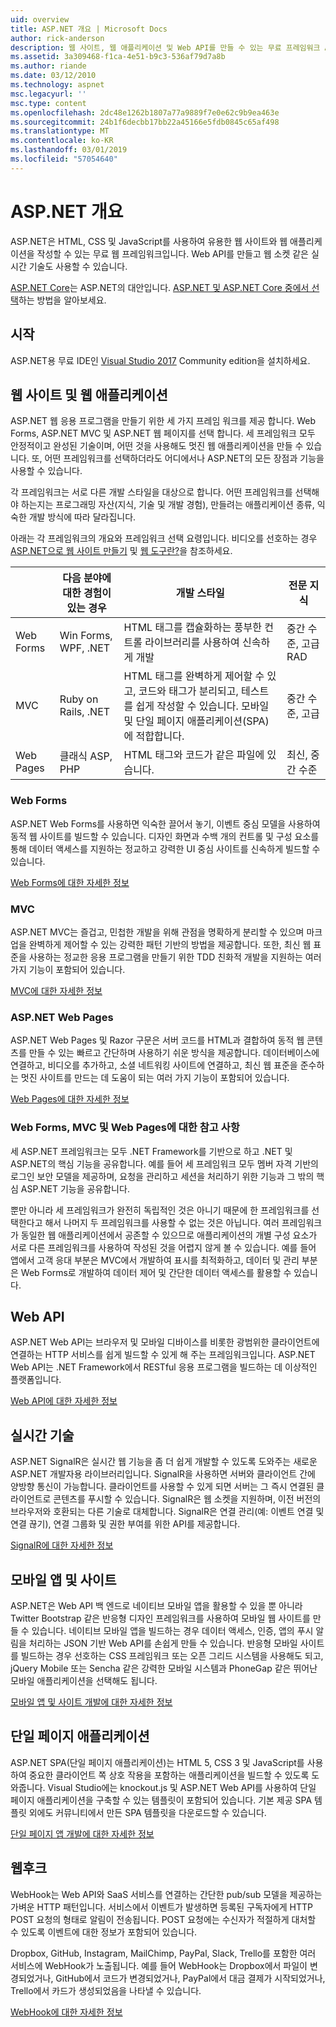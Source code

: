 ```yaml
---
uid: overview
title: ASP.NET 개요 | Microsoft Docs
author: rick-anderson
description: 웹 사이트, 웹 애플리케이션 및 Web API를 만들 수 있는 무료 프레임워크 ASP.NET을 소개합니다.
ms.assetid: 3a309468-f1ca-4e51-b9c3-536af79d7a8b
ms.author: riande
ms.date: 03/12/2010
ms.technology: aspnet
msc.legacyurl: ''
msc.type: content
ms.openlocfilehash: 2dc48e1262b1807a77a9889f7e0e62c9b9ea463e
ms.sourcegitcommit: 24b1f6decbb17bb22a45166e5fdb0845c65af498
ms.translationtype: MT
ms.contentlocale: ko-KR
ms.lasthandoff: 03/01/2019
ms.locfileid: "57054640"
---
```

# <a name="aspnet-overview"></a>ASP.NET 개요

ASP.NET은 HTML, CSS 및 JavaScript를 사용하여 유용한 웹 사이트와 웹 애플리케이션을 작성할 수 있는 무료 웹 프레임워크입니다. Web API를 만들고 웹 소켓 같은 실시간 기술도 사용할 수 있습니다.

[ASP.NET Core](https://docs.microsoft.com/aspnet/core/)는 ASP.NET의 대안입니다.  [ASP.NET 및 ASP.NET Core 중에서 선택](https://docs.microsoft.com/aspnet/core/choose-aspnet-framework)하는 방법을 알아보세요.

## <a name="get-started"></a>시작

ASP.NET용 무료 IDE인 [Visual Studio 2017](https://visualstudio.microsoft.com/downloads/?utm_medium=microsoft&utm_source=docs.microsoft.com&utm_campaign=button+cta&utm_content=download+vs2017) Community edition을 설치하세요.

## <a name="websites-and-web-applications"></a>웹 사이트 및 웹 애플리케이션

 ASP.NET 웹 응용 프로그램을 만들기 위한 세 가지 프레임 워크를 제공 합니다. Web Forms, ASP.NET MVC 및 ASP.NET 웹 페이지를 선택 합니다. 세 프레임워크 모두 안정적이고 완성된 기술이며, 어떤 것을 사용해도 멋진 웹 애플리케이션을 만들 수 있습니다. 또, 어떤 프레임워크를 선택하더라도 어디에서나 ASP.NET의 모든 장점과 기능을 사용할 수 있습니다.

각 프레임워크는 서로 다른 개발 스타일을 대상으로 합니다. 어떤 프레임워크를 선택해야 하는지는 프로그래밍 자산(지식, 기술 및 개발 경험), 만들려는 애플리케이션 종류, 익숙한 개발 방식에 따라 달라집니다.

아래는 각 프레임워크의 개요와 프레임워크 선택 요령입니다. 비디오를 선호하는 경우 [ASP.NET으로 웹 사이트 만들기](https://channel9.msdn.com/Blogs/ASP-NET-Site-Videos/Making-Websites-with-ASPNET) 및 [웹 도구란?](https://channel9.msdn.com/Blogs/ASP-NET-Site-Videos/what-is-web-tools)을 참조하세요.

|   | 다음 분야에 대한 경험이 있는 경우 | 개발 스타일 | 전문 지식 |
|-----------|----------------------|-----------------------------------------------------|----------------|
| Web Forms | Win Forms, WPF, .NET | HTML 태그를 캡슐화하는 풍부한 컨트롤 라이브러리를 사용하여 신속하게 개발 | 중간 수준, 고급 RAD |
| MVC       | Ruby on Rails, .NET  | HTML 태그를 완벽하게 제어할 수 있고, 코드와 태그가 분리되고, 테스트를 쉽게 작성할 수 있습니다. 모바일 및 단일 페이지 애플리케이션(SPA)에 적합합니다. | 중간 수준, 고급 |
| Web Pages  | 클래식 ASP, PHP     | HTML 태그와 코드가 같은 파일에 있습니다. | 최신, 중간 수준 |

### <a name="web-forms"></a>Web Forms

ASP.NET Web Forms를 사용하면 익숙한 끌어서 놓기, 이벤트 중심 모델을 사용하여 동적 웹 사이트를 빌드할 수 있습니다. 디자인 화면과 수백 개의 컨트롤 및 구성 요소를 통해 데이터 액세스를 지원하는 정교하고 강력한 UI 중심 사이트를 신속하게 빌드할 수 있습니다.

[Web Forms에 대한 자세한 정보](web-forms/index.md)

### <a name="mvc"></a>MVC

ASP.NET MVC는 즐겁고, 민첩한 개발을 위해 관점을 명확하게 분리할 수 있으며 마크업을 완벽하게 제어할 수 있는 강력한 패턴 기반의 방법을 제공합니다. 또한, 최신 웹 표준을 사용하는 정교한 응용 프로그램을 만들기 위한 TDD 친화적 개발을 지원하는 여러 가지 기능이 포함되어 있습니다.

[MVC에 대한 자세한 정보](mvc/index.md)

### <a name="aspnet-web-pages"></a>ASP.NET Web Pages

ASP.NET Web Pages 및 Razor 구문은 서버 코드를 HTML과 결합하여 동적 웹 콘텐츠를 만들 수 있는 빠르고 간단하며 사용하기 쉬운 방식을 제공합니다. 데이터베이스에 연결하고, 비디오를 추가하고, 소셜 네트워킹 사이트에 연결하고, 최신 웹 표준을 준수하는 멋진 사이트를 만드는 데 도움이 되는 여러 가지 기능이 포함되어 있습니다.

[Web Pages에 대한 자세한 정보](web-pages/index.md)

### <a name="notes-about-web-forms-mvc-and-web-pages"></a>Web Forms, MVC 및 Web Pages에 대한 참고 사항

세 ASP.NET 프레임워크는 모두 .NET Framework를 기반으로 하고 .NET 및 ASP.NET의 핵심 기능을 공유합니다. 예를 들어 세 프레임워크 모두 멤버 자격 기반의 로그인 보안 모델을 제공하며, 요청을 관리하고 세션을 처리하기 위한 기능과 그 밖의 핵심 ASP.NET 기능을 공유합니다.

뿐만 아니라 세 프레임워크가 완전히 독립적인 것은 아니기 때문에 한 프레임워크를 선택한다고 해서 나머지 두 프레임워크를 사용할 수 없는 것은 아닙니다. 여러 프레임워크가 동일한 웹 애플리케이션에서 공존할 수 있으므로 애플리케이션의 개별 구성 요소가 서로 다른 프레임워크를 사용하여 작성된 것을 어렵지 않게 볼 수 있습니다. 예를 들어 앱에서 고객 응대 부분은 MVC에서 개발하여 표시를 최적화하고, 데이터 및 관리 부분은 Web Forms로 개발하여 데이터 제어 및 간단한 데이터 액세스를 활용할 수 있습니다.

## <a name="web-apis"></a>Web API

ASP.NET Web API는 브라우저 및 모바일 디바이스를 비롯한 광범위한 클라이언트에 연결하는 HTTP 서비스를 쉽게 빌드할 수 있게 해 주는 프레임워크입니다. ASP.NET Web API는 .NET Framework에서 RESTful 응용 프로그램을 빌드하는 데 이상적인 플랫폼입니다.

[Web API에 대한 자세한 정보](web-api/index.md)

<!-- Put first under Web API TOC:  Watch video (9 minutes) https://channel9.msdn.com/Blogs/ASP-NET-Site-Videos/services-and-aspnet -->

## <a name="real-time-technologies"></a>실시간 기술

ASP.NET SignalR은 실시간 웹 기능을 좀 더 쉽게 개발할 수 있도록 도와주는 새로운 ASP.NET 개발자용 라이브러리입니다. SignalR을 사용하면 서버와 클라이언트 간에 양방향 통신이 가능합니다. 클라이언트를 사용할 수 있게 되면 서버는 그 즉시 연결된 클라이언트로 콘텐츠를 푸시할 수 있습니다. SignalR은 웹 소켓을 지원하며, 이전 버전의 브라우저와 호환되는 다른 기술로 대체합니다. SignalR은 연결 관리(예: 이벤트 연결 및 연결 끊기), 연결 그룹화 및 권한 부여를 위한 API를 제공합니다.

[SignalR에 대한 자세한 정보](signalr/index.md)

<!-- Put first under SignalR TOC:  Watch video (6 minutes) https://channel9.msdn.com/Blogs/ASP-NET-Site-Videos/signalr-and-the-real-time-web -->

## <a name="mobile-apps-and-sites"></a>모바일 앱 및 사이트

ASP.NET은 Web API 백 엔드로 네이티브 모바일 앱을 활용할 수 있을 뿐 아니라 Twitter Bootstrap 같은 반응형 디자인 프레임워크를 사용하여 모바일 웹 사이트를 만들 수 있습니다. 네이티브 모바일 앱을 빌드하는 경우 데이터 액세스, 인증, 앱의 푸시 알림을 처리하는 JSON 기반 Web API를 손쉽게 만들 수 있습니다. 반응형 모바일 사이트를 빌드하는 경우 선호하는 CSS 프레임워크 또는 오픈 그리드 시스템을 사용해도 되고, jQuery Mobile 또는 Sencha 같은 강력한 모바일 시스템과 PhoneGap 같은 뛰어난 모바일 애플리케이션을 선택해도 됩니다.

[모바일 앱 및 사이트 개발에 대한 자세한 정보](mobile/index.md)

<!-- Put first under mobile TOC:  Watch video (11 minutes) https://channel9.msdn.com/Blogs/ASP-NET-Site-Videos/aspnet-and-mobile -->

## <a name="single-page-applications"></a>단일 페이지 애플리케이션

ASP.NET SPA(단일 페이지 애플리케이션)는 HTML 5, CSS 3 및 JavaScript를 사용하여 중요한 클라이언트 쪽 상호 작용을 포함하는 애플리케이션을 빌드할 수 있도록 도와줍니다. Visual Studio에는 knockout.js 및 ASP.NET Web API를 사용하여 단일 페이지 애플리케이션을 구축할 수 있는 템플릿이 포함되어 있습니다. 기본 제공 SPA 템플릿 외에도 커뮤니티에서 만든 SPA 템플릿을 다운로드할 수 있습니다.

[단일 페이지 앱 개발에 대한 자세한 정보](single-page-application/index.md)

## <a name="webhooks"></a>웹후크

WebHook는 Web API와 SaaS 서비스를 연결하는 간단한 pub/sub 모델을 제공하는 가벼운 HTTP 패턴입니다. 서비스에서 이벤트가 발생하면 등록된 구독자에게 HTTP POST 요청의 형태로 알림이 전송됩니다. POST 요청에는 수신자가 적절하게 대처할 수 있도록 이벤트에 대한 정보가 포함되어 있습니다.

Dropbox, GitHub, Instagram, MailChimp, PayPal, Slack, Trello를 포함한 여러 서비스에 WebHook가 노출됩니다. 예를 들어 WebHook는 Dropbox에서 파일이 변경되었거나, GitHub에서 코드가 변경되었거나, PayPal에서 대금 결제가 시작되었거나, Trello에서 카드가 생성되었음을 나타낼 수 있습니다.

[WebHook에 대한 자세한 정보](webhooks/index.md)





<!--
Create Deployment TOC based on https://www.asp.net/aspnet/overview/deployment
Copy deployment content map to MVC, WebForms, Web Pages, Web API sections.
Copy Web Deployment in Enterprise from WebForms to MVC
Move under ASP.NET Best practices
    What not to do in ASP.NET, and what to do instead https://review.docs.microsoft.cus/aspnet/aspnet/overview/web-development-best-practices/what-not-to-do-in-aspnet-and-what-to-do-instead
    Async and await https://channel9.msdn.com/Blogs/ASP-NET-Site-Videos/async-and-await
    Building Real World Cloud Apps with Azure https://review.docs.microsoft.com/aspnet/aspnet/overview/developing-apps-with-windows-azure/building-real-world-cloud-apps-with-windows-azure/introduction
    Hands on Lab: Maintainable Azure Websites: Managing Change and Scale https://review.docs.microsoft.com/aspnet/aspnet/overview/developing-apps-with-windows-azure/maintainable-azure-websites-managing-change-and-scale

-->
